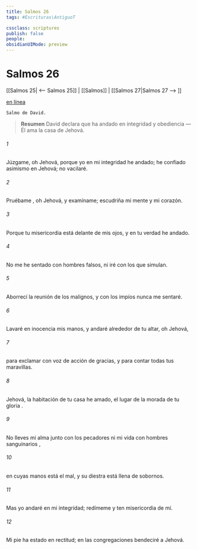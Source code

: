 ```yaml
---
title: Salmos 26
tags: #Escrituras\AntiguoT

cssclass: scriptures
publish: false
people:
obsidianUIMode: preview
---
```


# Salmos 26
[[Salmos 25| <-- Salmos 25]] | [[Salmos]] | [[Salmos 27|Salmos 27 --> ]]

[en línea](https://churchofjesuschrist.org/study/scriptures/ot/ps/26?lang=spa)

```
Salmo de David.
```

> __Resumen__
David declara que ha andado en integridad y obediencia — Él ama la casa de Jehová.

###### 1 
Júzgame, oh Jehová,
porque yo en mi 
integridad
 he andado;
he confiado asimismo en Jehová; no vacilaré.

###### 2 
Pruébame
, oh Jehová, y examíname;
escudriña mi mente y mi corazón.

###### 3 
Porque tu misericordia está delante de mis ojos,
y en tu verdad he andado.

###### 4 
No me he sentado con hombres falsos,
ni iré con 
los
 que simulan.

###### 5 
Aborrecí la reunión de los malignos,
y con los impíos nunca me sentaré.

###### 6 
Lavaré
 en inocencia mis manos,
y andaré alrededor de tu altar, oh Jehová,

###### 7 
para exclamar con voz de acción de gracias,
y para contar todas tus maravillas.

###### 8 
Jehová, la habitación de tu casa he amado,
el lugar de la morada de tu 
gloria
.

###### 9 
No lleves mi alma junto con los pecadores
ni mi vida con hombres 
sanguinarios
,

###### 10 
en cuyas manos está el mal,
y su diestra está llena de sobornos.

###### 11 
Mas yo andaré en mi integridad;
redímeme y ten misericordia de mí.

###### 12 
Mi pie ha estado en rectitud;
en las congregaciones bendeciré a Jehová.

